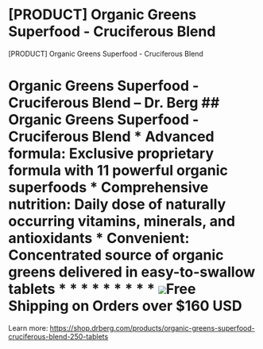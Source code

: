 # [PRODUCT] Organic Greens Superfood - Cruciferous Blend

[PRODUCT] Organic Greens Superfood - Cruciferous Blend
# Organic Greens Superfood - Cruciferous Blend – Dr. Berg ## Organic Greens Superfood - Cruciferous Blend * **Advanced formula:** Exclusive proprietary formula with 11 powerful organic superfoods * **Comprehensive nutrition:** Daily dose of naturally occurring vitamins, minerals, and antioxidants * **Convenient:** Concentrated source of organic greens delivered in easy-to-swallow tablets * * * * * * * * * ![](https://shop.drberg.com/cdn/shop/files/free-shipping-truck-icon.png?v=17164945451504368884)Free Shipping on Orders over $160 USD
Learn more: https://shop.drberg.com/products/organic-greens-superfood-cruciferous-blend-250-tablets
